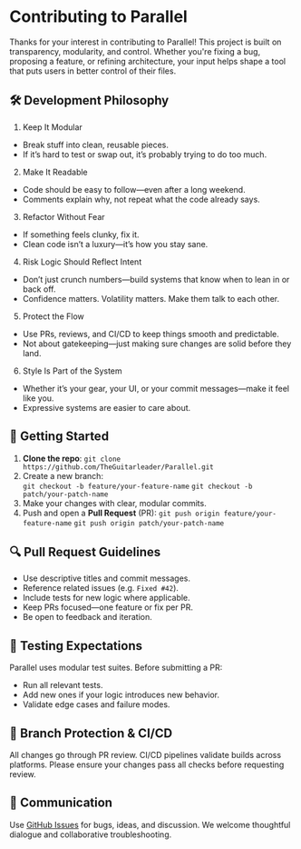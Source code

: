 # Contributing to Parallel

Thanks for your interest in contributing to Parallel! This project is built on transparency, modularity, and control. Whether you're fixing a bug, proposing a feature, or refining architecture, your input helps shape a tool that puts users in better control of their files.

## 🛠 Development Philosophy

1. Keep It Modular
- Break stuff into clean, reusable pieces.
- If it’s hard to test or swap out, it’s probably trying to do too much.
2. Make It Readable
- Code should be easy to follow—even after a long weekend.
- Comments explain why, not repeat what the code already says.
3. Refactor Without Fear
- If something feels clunky, fix it.
- Clean code isn’t a luxury—it’s how you stay sane.
4. Risk Logic Should Reflect Intent
- Don’t just crunch numbers—build systems that know when to lean in or back off.
- Confidence matters. Volatility matters. Make them talk to each other.
5. Protect the Flow
- Use PRs, reviews, and CI/CD to keep things smooth and predictable.
- Not about gatekeeping—just making sure changes are solid before they land.
6. Style Is Part of the System
- Whether it’s your gear, your UI, or your commit messages—make it feel like you.
- Expressive systems are easier to care about.


## 🧱 Getting Started

1. **Clone the repo**: 
    `git clone https://github.com/TheGuitarleader/Parallel.git`
2. Create a new branch:  
    `git checkout -b feature/your-feature-name`
    `git checkout -b patch/your-patch-name`
3. Make your changes with clear, modular commits.
4. Push and open a **Pull Request** (PR):
    `git push origin feature/your-feature-name`
    `git push origin patch/your-patch-name`

## 🔍 Pull Request Guidelines

- Use descriptive titles and commit messages.
- Reference related issues (e.g. `Fixed #42`).
- Include tests for new logic where applicable.
- Keep PRs focused—one feature or fix per PR.
- Be open to feedback and iteration.

## 🧪 Testing Expectations

Parallel uses modular test suites. Before submitting a PR:
- Run all relevant tests.
- Add new ones if your logic introduces new behavior.
- Validate edge cases and failure modes.

## 🧭 Branch Protection & CI/CD

All changes go through PR review. CI/CD pipelines validate builds across platforms. Please ensure your changes pass all checks before requesting review.

## 💬 Communication

Use [GitHub Issues](https://github.com/TheGuitarleader/Parallel/issues) for bugs, ideas, and discussion. We welcome thoughtful dialogue and collaborative troubleshooting.